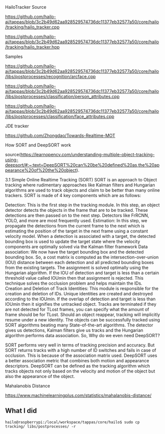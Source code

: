 HailoTracker Source

https://github.com/hailo-ai/tappas/blob/3c2b49d62aa928529574736dc11377eb32577a50/core/hailo/tracking/hailo_tracker.cpp

https://github.com/hailo-ai/tappas/blob/3c2b49d62aa928529574736dc11377eb32577a50/core/hailo/tracking/hailo_tracker.hpp

Samples

https://github.com/hailo-ai/tappas/blob/3c2b49d62aa928529574736dc11377eb32577a50/core/hailo/libs/postprocesses/recognition/arcface.cpp

https://github.com/hailo-ai/tappas/blob/3c2b49d62aa928529574736dc11377eb32577a50/core/hailo/libs/postprocesses/classification/person_attributes.cpp

https://github.com/hailo-ai/tappas/blob/3c2b49d62aa928529574736dc11377eb32577a50/core/hailo/libs/postprocesses/classification/face_attributes.cpp

JDE tracker

https://github.com/Zhongdao/Towards-Realtime-MOT

How SORT and DeepSORT work

source(https://learnopencv.com/understanding-multiple-object-tracking-using-deepsort/#:~:text=DeepSORT%20can%20be%20defined%20as,the%20appearance%20of%20the%20object).

3.1 Simple Online Realtime Tracking (SORT)
SORT is an approach to Object tracking where rudimentary approaches like Kalman filters and Hungarian algorithms are used to track objects and claim to be better than many online trackers. SORT is made of 4 key components which are as follows:

Detection: This is the first step in the tracking module. In this step, an object detector detects the objects in the frame that are to be tracked. These detections are then passed on to the next step. Detectors like FrRCNN, YOLO, and more are most frequently used.
Estimation: In this step, we propagate the detections from the current frame to the next which is estimating the position of the target in the next frame using a constant velocity model. When a detection is associated with a target, the detected bounding box is used to update the target state where the velocity components are optimally solved via the Kalman filter framework
Data association: We now have the target bounding box and the detected bounding box. So, a cost matrix is computed as the intersection-over-union (IOU) distance between each detection and all predicted bounding boxes from the existing targets. The assignment is solved optimally using the Hungarian algorithm. If the IOU of detection and target is less than a certain threshold value called IOUmin then that assignment is rejected. This technique solves the occlusion problem and helps maintain the IDs.
Creation and Deletion of Track Identities: This module is responsible for the creation and deletion of IDs. Unique identities are created and destroyed according to the IOUmin. If the overlap of detection and target is less than  IOUmin then it signifies the untracked object. Tracks are terminated if they are not detected for TLost frames, you can specify what the amount of frame should be for TLost. Should an object reappear, tracking will implicitly resume under a new identity.
The objects can be successfully tracked using SORT algorithms beating many State-of-the-art algorithms. The detector gives us detections, Kalman filters give us tracks and the Hungarian algorithm performs data association. So, Why do we even need DeepSORT?

SORT performs very well in terms of tracking precision and accuracy. But SORT returns tracks with a high number of ID switches and fails in case of occlusion. This is because of the association matrix used. DeepSORT uses a better association metric that combines both motion and appearance descriptors. DeepSORT can be defined as the tracking algorithm which tracks objects not only based on the velocity and motion of the object but also the appearance of the object.

Mahalanobis Distance

https://www.machinelearningplus.com/statistics/mahalanobis-distance/

## What I did

    hailo@raspberrypi:/local/workspace/tappas/core/hailo$ sudo cp tracking/ libs/postprocesses/ -r